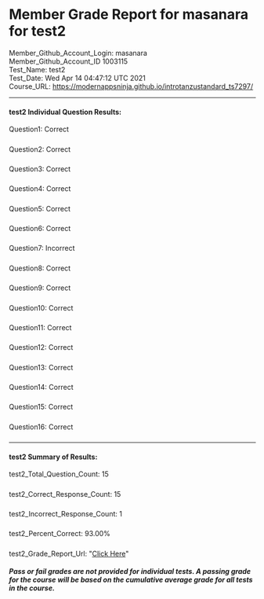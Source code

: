 # Member Grade Report for masanara for test2  
   
Member_Github_Account_Login: masanara  
Member_Github_Account_ID 1003115  
Test_Name: test2  
Test_Date: Wed Apr 14 04:47:12 UTC 2021  
Course_URL: https://modernappsninja.github.io/introtanzustandard_ts7297/  
   
---  
#### test2 Individual Question Results:  
Question1: Correct  
#####  
Question2: Correct  
#####  
Question3: Correct  
#####  
Question4: Correct  
#####  
Question5: Correct  
#####  
Question6: Correct  
#####  
Question7: Incorrect  
#####  
Question8: Correct  
#####  
Question9: Correct  
#####  
Question10: Correct  
#####  
Question11: Correct  
#####  
Question12: Correct  
#####  
Question13: Correct  
#####  
Question14: Correct  
#####  
Question15: Correct  
#####  
Question16: Correct  
#####  
---  
#### test2 Summary of Results:  
test2_Total_Question_Count: 15  
#####  
test2_Correct_Response_Count: 15  
#####  
test2_Incorrect_Response_Count: 1  
#####  
test2_Percent_Correct: 93.00%  
#####  
test2_Grade_Report_Url: "[Click Here](https://github.com/modernappsninjas/masanara/blob/main/static/userdata/courses/introtanzustandard_ts7297/grade_report.pr57.test2.md)"
##### Pass or fail grades are not provided for individual tests. A passing grade for the course will be based on the cumulative average grade for all tests in the course.  
